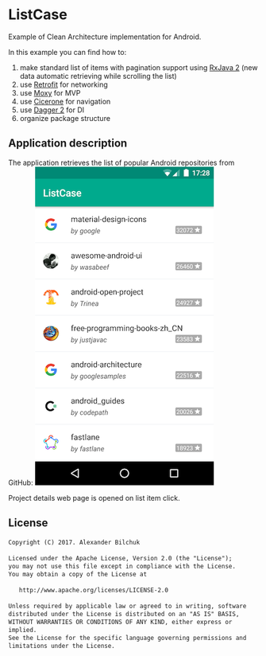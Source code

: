 # ListCase

Example of Clean Architecture implementation for Android.

In this example you can find how to:

1. make standard list of items with pagination support using [RxJava 2](https://github.com/ReactiveX/RxJava) (new data automatic retrieving while scrolling the list)
2. use [Retrofit](https://github.com/square/retrofit) for networking 
3. use [Moxy](https://github.com/Arello-Mobile/Moxy) for MVP
4. use [Cicerone](https://github.com/terrakok/Cicerone) for navigation
5. use [Dagger 2](https://github.com/google/dagger) for DI
6. organize package structure

## Application description

The application retrieves the list of popular Android repositories from GitHub:
![Alt text](/screenshot.png?raw=true "ListCase screenshot")

Project details web page is opened on list item click. 

License
-----
    Copyright (C) 2017. Alexander Bilchuk

    Licensed under the Apache License, Version 2.0 (the "License");
    you may not use this file except in compliance with the License.
    You may obtain a copy of the License at

       http://www.apache.org/licenses/LICENSE-2.0

    Unless required by applicable law or agreed to in writing, software
    distributed under the License is distributed on an "AS IS" BASIS,
    WITHOUT WARRANTIES OR CONDITIONS OF ANY KIND, either express or implied.
    See the License for the specific language governing permissions and
    limitations under the License.
